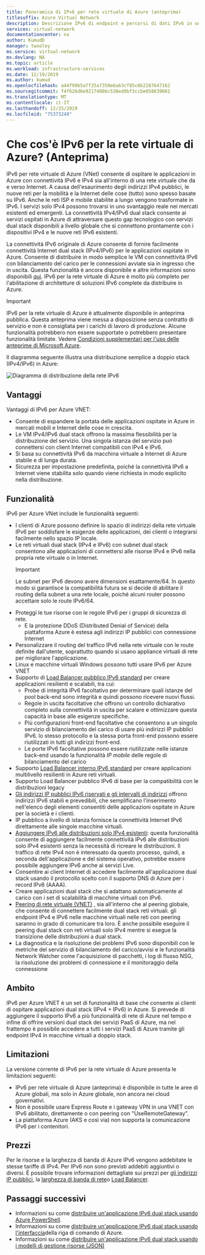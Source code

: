 ```yaml
---
title: Panoramica di IPv6 per rete virtuale di Azure (anteprima)
titlesuffix: Azure Virtual Network
description: Descrizione IPv6 di endpoint e percorsi di dati IPv6 in una rete virtuale di Azure.
services: virtual-network
documentationcenter: na
author: KumudD
manager: twooley
ms.service: virtual-network
ms.devlang: NA
ms.topic: article
ms.workload: infrastructure-services
ms.date: 12/19/2019
ms.author: kumud
ms.openlocfilehash: a44f99b5a7f25a7350e6a63cf85c6b2287647162
ms.sourcegitcommit: f4f626d6e92174086c530ed9bf3ccbe058639081
ms.translationtype: MT
ms.contentlocale: it-IT
ms.lasthandoff: 12/25/2019
ms.locfileid: "75373248"
---
```

# <a name="what-is-ipv6-for-azure-virtual-network-preview"></a>Che cos'è IPv6 per la rete virtuale di Azure? (Anteprima)

IPv6 per rete virtuale di Azure (VNet) consente di ospitare le applicazioni in Azure con connettività IPv6 e IPv4 sia all'interno di una rete virtuale che da e verso Internet. A causa dell'esaurimento degli indirizzi IPv4 pubblici, le nuove reti per la mobilità e la Internet delle cose (tutto) sono spesso basate su IPv6. Anche le reti ISP e mobile stabilite a lungo vengono trasformate in IPv6. I servizi solo IPv4 possono trovarsi in uno svantaggio reale nei mercati esistenti ed emergenti. La connettività IPv4/IPv6 dual stack consente ai servizi ospitati in Azure di attraversare questo gap tecnologico con servizi dual stack disponibili a livello globale che si connettono prontamente con i dispositivi IPv4 e le nuove reti IPv6 esistenti.

La connettività IPv6 originale di Azure consente di fornire facilmente connettività Internet dual stack (IPv4/IPv6) per le applicazioni ospitate in Azure. Consente di distribuire in modo semplice le VM con connettività IPv6 con bilanciamento del carico per le connessioni avviate sia in ingresso che in uscita. Questa funzionalità è ancora disponibile e altre informazioni sono disponibili [qui](../load-balancer/load-balancer-ipv6-overview.md).
IPv6 per la rete virtuale di Azure è molto più completo per l'abilitazione di architetture di soluzioni IPv6 complete da distribuire in Azure.

> [!Important]
> IPv6 per la rete virtuale di Azure è attualmente disponibile in anteprima pubblica. Questa anteprima viene messa a disposizione senza contratto di servizio e non è consigliata per i carichi di lavoro di produzione. Alcune funzionalità potrebbero non essere supportate o potrebbero presentare funzionalità limitate. Vedere [Condizioni supplementari per l'uso delle anteprime di Microsoft Azure](https://azure.microsoft.com/support/legal/preview-supplemental-terms/).

Il diagramma seguente illustra una distribuzione semplice a doppio stack (IPv4/IPv6) in Azure:

![Diagramma di distribuzione della rete IPv6](./media/ipv6-support-overview/ipv6-sample-diagram.png)

## <a name="benefits"></a>Vantaggi

Vantaggi di IPv6 per Azure VNET:

- Consente di espandere la portata delle applicazioni ospitate in Azure in mercati mobili e Internet delle cose in crescita.
- Le VM IPv4/IPv6 dual stack offrono la massima flessibilità per la distribuzione del servizio. Una singola istanza del servizio può connettersi con client Internet compatibili con IPv4 e IPv6.
- Si basa su connettività IPv6 da macchina virtuale a Internet di Azure stabile e di lunga durata.
- Sicurezza per impostazione predefinita, poiché la connettività IPv6 a Internet viene stabilita solo quando viene richiesta in modo esplicito nella distribuzione.

## <a name="capabilities"></a>Funzionalità

IPv6 per Azure VNet include le funzionalità seguenti:

- I clienti di Azure possono definire lo spazio di indirizzi della rete virtuale IPv6 per soddisfare le esigenze delle applicazioni, dei clienti o integrarsi facilmente nello spazio IP locale.
- Le reti virtuali dual stack (IPv4 e IPv6) con subnet dual stack consentono alle applicazioni di connettersi alle risorse IPv4 e IPv6 nella propria rete virtuale o in Internet.
    > [!IMPORTANT]
    > Le subnet per IPv6 devono avere dimensioni esattamente/64.  In questo modo si garantisce la compatibilità futura se si decide di abilitare il routing della subnet a una rete locale, poiché alcuni router possono accettare solo le route IPv6/64.  
- Proteggi le tue risorse con le regole IPv6 per i gruppi di sicurezza di rete.
    - E la protezione DDoS (Distributed Denial of Service) della piattaforma Azure è estesa agli indirizzi IP pubblici con connessione Internet
- Personalizzare il routing del traffico IPv6 nella rete virtuale con le route definite dall'utente, soprattutto quando si usano appliance virtuali di rete per migliorare l'applicazione.
- Linux e macchine virtuali Windows possono tutti usare IPv6 per Azure VNET
- Supporto di [Load Balancer pubblico IPv6 standard](virtual-network-ipv4-ipv6-dual-stack-standard-load-balancer-powershell.md) per creare applicazioni resilienti e scalabili, tra cui:
    - Probe di integrità IPv6 facoltativo per determinare quali istanze del pool back-end sono integrità e quindi possono ricevere nuovi flussi.
    - Regole in uscita facoltative che offrono un controllo dichiarativo completo sulla connettività in uscita per scalare e ottimizzare questa capacità in base alle esigenze specifiche.
    - Più configurazioni front-end facoltative che consentono a un singolo servizio di bilanciamento del carico di usare più indirizzi IP pubblici IPv6. lo stesso protocollo e la stessa porta front-end possono essere riutilizzati in tutti gli indirizzi front-end.
    - Le porte IPv6 facoltative possono essere riutilizzate nelle istanze back-end usando la funzionalità *IP mobile* delle regole di bilanciamento del carico 
- Supporto [Load Balancer interno IPv6 standard](ipv6-dual-stack-standard-internal-load-balancer-powershell.md) per creare applicazioni multilivello resilienti in Azure reti virtuali.  
- Supporto Load Balancer pubblico IPv6 di base per la compatibilità con le distribuzioni legacy
- [Gli indirizzi IP pubblici IPv6 riservati e gli intervalli di indirizzi](ipv6-public-ip-address-prefix.md) offrono indirizzi IPv6 stabili e prevedibili, che semplificano l'inserimento nell'elenco degli elementi consentiti delle applicazioni ospitate in Azure per la società e i clienti.
- IP pubblico a livello di istanza fornisce la connettività Internet IPv6 direttamente alle singole macchine virtuali.
- [Aggiungere IPv6 alle distribuzioni solo IPv4 esistenti](ipv6-add-to-existing-vnet-powershell.md): questa funzionalità consente di aggiungere facilmente connettività IPv6 alle distribuzioni solo IPv4 esistenti senza la necessità di ricreare le distribuzioni.  Il traffico di rete IPv4 non è interessato da questo processo, quindi, a seconda dell'applicazione e del sistema operativo, potrebbe essere possibile aggiungere IPv6 anche ai servizi Live.    
- Consentire ai client Internet di accedere facilmente all'applicazione dual stack usando il protocollo scelto con il supporto DNS di Azure per i record IPv6 (AAAA). 
- Creare applicazioni dual stack che si adattano automaticamente al carico con i set di scalabilità di macchine virtuali con IPv6.
- [Peering di rete virtuale (VNET)](virtual-network-peering-overview.md) , sia all'interno che al peering globale, che consente di connettere facilmente dual stack reti virtuali. gli endpoint IPv4 e IPv6 nelle macchine virtuali nelle reti con peering saranno in grado di comunicare tra loro. È anche possibile eseguire il peering dual stack con reti virtuali solo IPv4 mentre si esegue la transizione delle distribuzioni a dual stack. 
- La diagnostica e la risoluzione dei problemi IPv6 sono disponibili con le metriche del servizio di bilanciamento del carico/avvisi e le funzionalità Network Watcher come l'acquisizione di pacchetti, i log di flusso NSG, la risoluzione dei problemi di connessione e il monitoraggio della connessione   

## <a name="scope"></a>Ambito
IPv6 per Azure VNET è un set di funzionalità di base che consente ai clienti di ospitare applicazioni dual stack (IPv4 + IPv6) in Azure.  Si prevede di aggiungere il supporto IPv6 a più funzionalità di rete di Azure nel tempo e infine di offrire versioni dual stack dei servizi PaaS di Azure, ma nel frattempo è possibile accedere a tutti i servizi PaaS di Azure tramite gli endpoint IPv4 in macchine virtuali a doppio stack.   

## <a name="limitations"></a>Limitazioni
La versione corrente di IPv6 per la rete virtuale di Azure presenta le limitazioni seguenti:
- IPv6 per rete virtuale di Azure (anteprima) è disponibile in tutte le aree di Azure globali, ma solo in Azure globale, non ancora nei cloud governativi.
- Non è possibile usare Express Route e i gateway VPN in una VNET con IPv6 abilitato, direttamente o con peering con "UseRemoteGateway". 
- La piattaforma Azure (AKS e così via) non supporta la comunicazione IPv6 per i contenitori.  

## <a name="pricing"></a>Prezzi

Per le risorse e la larghezza di banda di Azure IPv6 vengono addebitate le stesse tariffe di IPv4. Per IPv6 non sono previsti addebiti aggiuntivi o diversi. È possibile trovare informazioni dettagliate sui prezzi per [gli indirizzi IP pubblici](https://azure.microsoft.com/pricing/details/ip-addresses/), la [larghezza di banda di rete](https://azure.microsoft.com/pricing/details/bandwidth/)o [Load Balancer](https://azure.microsoft.com/pricing/details/load-balancer/).

## <a name="next-steps"></a>Passaggi successivi

- Informazioni su come [distribuire un'applicazione IPv6 dual stack usando Azure PowerShell](virtual-network-ipv4-ipv6-dual-stack-standard-load-balancer-powershell.md).
- Informazioni su come [distribuire un'applicazione IPv6 dual stack usando l'interfaccia](virtual-network-ipv4-ipv6-dual-stack-standard-load-balancer-cli.md)della riga di comando di Azure.
- Informazioni su come [distribuire un'applicazione IPv6 dual stack usando i modelli di gestione risorse (JSON)](ipv6-configure-standard-load-balancer-template-json.md)
